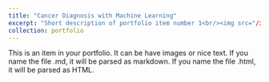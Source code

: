 ```yaml
---
title: "Cancer Diagnosis with Machine Learning"
excerpt: "Short description of portfolio item number 1<br/><img src="/images/Screenshot 2024-10-19 235828.png">"
collection: portfolio
---
```


This is an item in your portfolio. It can be have images or nice text. If you name the file .md, it will be parsed as markdown. If you name the file .html, it will be parsed as HTML. 

